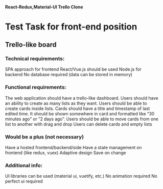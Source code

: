 #### React-Redux,Material-UI Trello Clone

# Test Task for front-end position
## Trello-like board

### Technical requirements:
SPA approach for frontend
React/Vue.js should be used
Node.js for backend
No database required (data can be stored in memory)

### Functional requirements:
The web application should have a trello-like dashboard.
Users should have an ability to create as many lists as they want.
Users should be able to create cards inside lists. Cards should have a title and timestamp of last edited time. It should be shown somewhere in card and formatted like “30 minutes ago” or “2 days ago”.
Users should be able to move cards from one list to another with drag and drop
Users can delete cards and empty lists

### Would be a plus (not necessary)
Have a hosted frontend/backend/side
Have a state management on frontend (like redux, vuex)
Adaptive design
Save on change

### Additional info:
UI libraries can be used (material ui, vuetify, etc.)
No animation required
No perfect ui required
